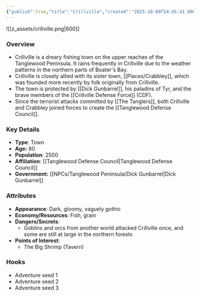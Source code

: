```yaml
---
{"publish":true,"title":"Crillville","created":"2025-10-09T14:45:41.000-04:00","modified":"2025-10-09T16:44:40.729-04:00","published":"2025-10-09T16:44:40.729-04:00","cssclasses":"","Type":["Town"],"Age (years)":80,"Population":2500,"Affiliation":["[[Tanglewood Defense Council]]"],"Government":["[[NPCs/Tanglewood Peninsula/Dick Gunbarrel]]"],"marker":{"mapName":"InteractiveMap","x":1590,"y":565,"icon":"mdi:map-marker-outline","colour":"green"}}
---
```


![[z_assets/crillville.png|600]]

### Overview
- Crillville is a dreary fishing town on the upper reaches of the Tanglewood Peninsula. It rains frequently in Crillville due to the weather patterns in the northern parts of Boater's Bay.
- Crillville is closely allied with its sister town, [[Places/Crabbley]], which was founded more recently by folk originally from Crillville.
- The town is protected by [[Dick Gunbarrel]], his paladins of Tyr, and the brave members of the [[Crillville Defense Force]] (CDF).
- Since the terrorist attacks committed by [[The Tanglers]], both Crillville and Crabbley joined forces to create the [[Tanglewood Defense Council]].

### Key Details
- **Type**: Town
- **Age:** 80
- **Population**: 2500
- **Affiliation**: [[Tanglewood Defense Council\|Tanglewood Defense Council]]
- **Government:** [[NPCs/Tanglewood Peninsula/Dick Gunbarrel\|Dick Gunbarrel]]

### Attributes
- **Appearance**: Dark, gloomy, vaguely gothic
- **Economy/Resources**: Fish, grain
- **Dangers/Secrets**: 
	- Goblins and orcs from another world attacked Crillville once, and some are still at large in the northern forests
- **Points of Interest**: 
	- The Big Shrimp (Tavern)

### Hooks
- Adventure seed 1
- Adventure seed 2
- Adventure seed 3